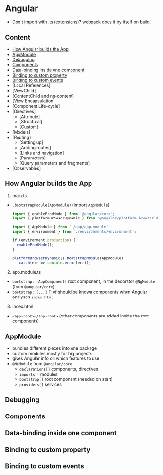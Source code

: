 # Angular
- Don't import with .ts (extensions)? webpack does it by itself on build.

## Content
- [How Angular builds the App](#how-angular-builds-the-app)
- [AppModule](#appmodule)
- [Debugging](#debugging)
- [Components](#components)
- [Data-binding inside one component](#data-binding-inside-one-component)
- [Binding to custom property](#binding-to-custom-property)
- [Binding to custom events](#binding-to-custom-events)
- [Local References]
- [ViewChild]
- [ContentChild and ng-content]
- [View Encapsulation]
- [Component Life-cycle]
- [Directives]
  - [Attribute]
  - [Structural]
  - [Custom]
- [Models]
- [Routing]
  - [Setting up]
  - [Adding routes]
  - [Links and navigation]
  - [Parameters]
  - [Query parameters and fragments]
- [Observables]

## How Angular builds the App
1. main.ts
  * `.bootstrapModule(AppModule)` (import `AppModule`)
    ```TypeScript
    import { enableProdMode } from '@angular/core';
    import { platformBrowserDynamic } from '@angular/platform-browser-dynamic';

    import { AppModule } from './app/app.module';
    import { environment } from './environments/environment';

    if (environment.production) {
      enableProdMode();
    }

    platformBrowserDynamic().bootstrapModule(AppModule)
      .catch(err => console.error(err));
    ```
2. app.module.ts
  * `bootstrap: [AppComponent]` root component, in the decorator `@NgModule` (from `@angular/core`)
  * `bootstrap: [...]` [] of should be known components when Angular analyses `index.html`
3. index.html
  * `<app-root></app-root>` (other components are added inside the root components)

## AppModule
- bundles different pieces into one package
- custom modules mostly for big projects
- gives Angular info on which features to use
- `@NgModule` from `@angular/core`
  - `declarations[]` components, directives
  - `imports[]` modules
  - `bootstrap[]` root component (needed on start)
  - `providers[]` services

## Debugging

## Components

## Data-binding inside one component

## Binding to custom property

## Binding to custom events